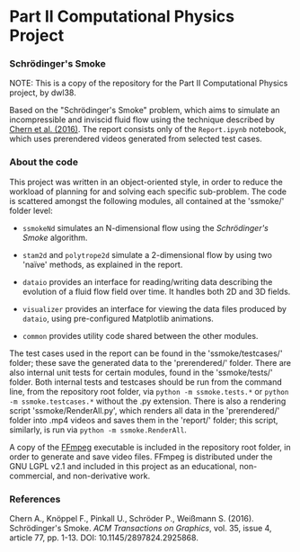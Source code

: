 # Part II Computational Physics Project

### Schr&#246;dinger's Smoke

NOTE: This is a copy of the repository for the Part II Computational Physics project, by dwl38.

Based on the "Schr&#246;dinger's Smoke" problem, which aims to simulate an incompressible and inviscid fluid flow using the technique described by [Chern et al. (2016)](https://cseweb.ucsd.edu/~alchern/projects/SchrodingersSmoke/SchrodingersSmoke.pdf). The report consists only of the `Report.ipynb` notebook, which uses prerendered videos generated from selected test cases.

### About the code

This project was written in an object-oriented style, in order to reduce the workload of planning for and solving each specific sub-problem. The code is scattered amongst the following modules, all contained at the 'ssmoke/' folder level:

* `ssmokeNd` simulates an N-dimensional flow using the *Schr&#246;dinger's Smoke* algorithm.

* `stam2d` and `polytrope2d` simulate a 2-dimensional flow by using two 'na&#239;ve' methods, as explained in the report.

* `dataio` provides an interface for reading/writing data describing the evolution of a fluid flow field over time. It handles both 2D and 3D fields.

* `visualizer` provides an interface for viewing the data files produced by `dataio`, using pre-configured Matplotlib animations.

* `common` provides utility code shared between the other modules.

The test cases used in the report can be found in the 'ssmoke/testcases/' folder; these save the generated data to the 'prerendered/' folder. There are also internal unit tests for certain modules, found in the 'ssmoke/tests/' folder. Both internal tests and testcases should be run from the command line, from the repository root folder, via `python -m ssmoke.tests.*` or `python -m ssmoke.testcases.*` without the .py extension. There is also a rendering script 'ssmoke/RenderAll.py', which renders all data in the 'prerendered/' folder into .mp4 videos and saves them in the 'report/' folder; this script, similarly, is run via `python -m ssmoke.RenderAll`.

A copy of the [FFmpeg](https://ffmpeg.org) executable is included in the repository root folder, in order to generate and save video files. FFmpeg is distributed under the GNU LGPL v2.1 and included in this project as an educational, non-commercial, and non-derivative work.

### References

Chern A., Kn&#246;ppel F., Pinkall U., Schr&#246;der P., Wei&#223;mann S. (2016). Schr&#246;dinger's Smoke. *ACM Transactions on Graphics*, vol. 35, issue 4, article 77, pp. 1-13. DOI: 10.1145/2897824.2925868.
